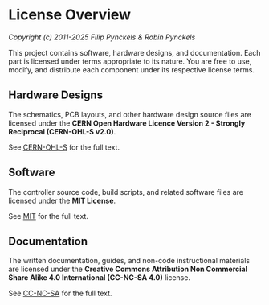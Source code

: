 # License Overview

*Copyright (c) 2011-2025 Filip Pynckels & Robin Pynckels*

This project contains software, hardware designs, and documentation. Each part is licensed under terms appropriate to its nature. You are free to use, modify, and distribute each component under its respective license terms.

## Hardware Designs

The schematics, PCB layouts, and other hardware design source files are licensed under the **CERN Open Hardware Licence Version 2 - Strongly Reciprocal (CERN-OHL-S v2.0)**.

See [CERN-OHL-S](licenses/CERN-OHL-S.txt) for the full text.

## Software

The controller source code, build scripts, and related software files are licensed under the **MIT License**.

See [MIT](licenses/MIT.txt) for the full text.

## Documentation

The written documentation, guides, and non-code instructional materials are licensed under the **Creative Commons Attribution Non Commercial Share Alike 4.0 International (CC-NC-SA 4.0)** license.

See [CC-NC-SA](licenses/CC-NC-SA.txt) for the full text.


